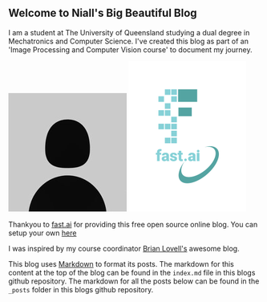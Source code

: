 ## Welcome to Niall's Big Beautiful Blog

I am a student at The University of Queensland studying a dual degree in Mechatronics and Computer Science. I've created this blog as part of an 'Image Processing and Computer Vision course' to document my journey.

![Profile Picture Placeholder](images/basic_pfp.jpg)
![Image of fast.ai logo](images/logo.png)

Thankyou to [fast.ai](https://www.fast.ai) for providing this free open source online blog.
You can setup your own [here](https://www.fast.ai/posts/2020-01-16-fast_template.html)

I was inspired by my course coordinator [Brian Lovell's](https://lovellbrian.github.io/) awesome blog.

This blog uses [Markdown](https://guides.github.com/features/mastering-markdown/) to format its posts.
The markdown for this content at the top of the blog can be found in the `index.md` file in this blogs github repository.
The markdown for all the posts below can be found in the `_posts` folder in this blogs github repository.
